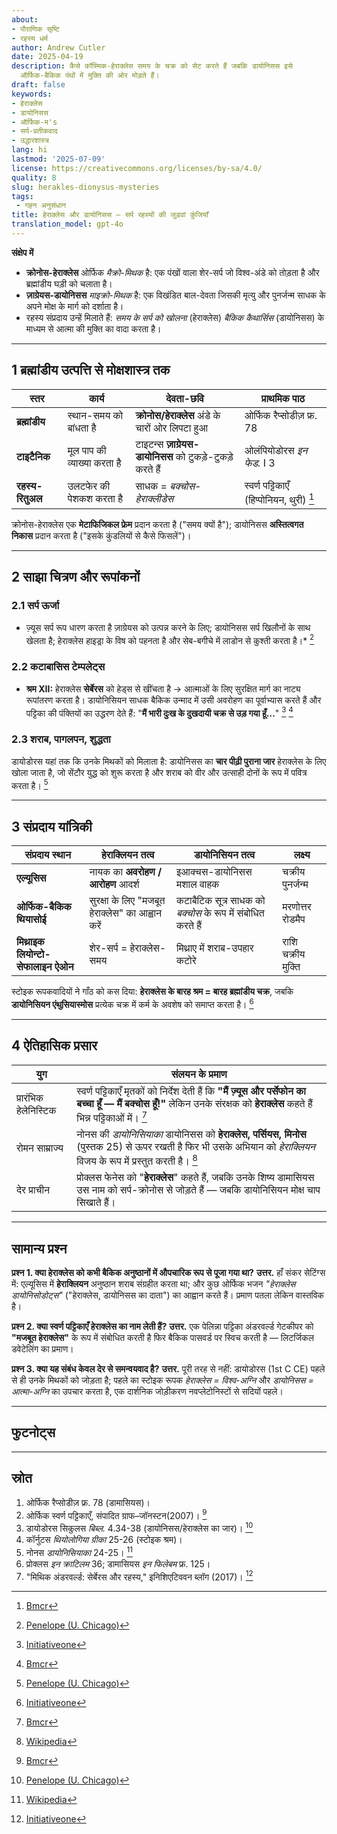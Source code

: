 ```yaml
---
about:
- पौराणिक सृष्टि
- रहस्य धर्म
author: Andrew Cutler
date: 2025-04-19
description: कैसे कॉस्मिक-हेराक्लेस समय के चक्र को सेट करते हैं जबकि डायोनिसस इसे
  ऑर्फिक-बैकिक पंथों में मुक्ति की ओर मोड़ते हैं।
draft: false
keywords:
- हेराक्लेस
- डायोनिसस
- ऑर्फिक-म's
- सर्प-प्रतीकवाद
- उद्धारशास्त्र
lang: hi
lastmod: '2025-07-09'
license: https://creativecommons.org/licenses/by-sa/4.0/
quality: 8
slug: herakles-dionysus-mysteries
tags:
 - गहन अनुसंधान
title: हेराक्लेस और डायोनिसस — सर्प रहस्यों की जुड़वां कुंजियाँ
translation_model: gpt-4o
---
```


**संक्षेप में**

- **क्रोनोस-हेराक्लेस** ओर्फिक *मैक्रो-मिथक* है: एक पंखों वाला शेर-सर्प जो विश्व-अंडे को तोड़ता है और ब्रह्मांडीय घड़ी को चलाता है।
- **ज़ाग्रेयस-डायोनिसस** *माइक्रो-मिथक* है: एक विखंडित बाल-देवता जिसकी मृत्यु और पुनर्जन्म साधक के अपने मोक्ष के मार्ग को दर्शाता है।
- रहस्य संप्रदाय उन्हें मिलाते हैं: *समय के सर्प को खोलना* (हेराक्लेस) *बैकिक कैथार्सिस* (डायोनिसस) के माध्यम से आत्मा की मुक्ति का वादा करता है।

---

## 1 ब्रह्मांडीय उत्पत्ति से मोक्षशास्त्र तक

| स्तर | कार्य | देवता-छवि | प्राथमिक पाठ |
|-------|----------|-----------|--------------|
| **ब्रह्मांडीय** | स्थान-समय को बांधता है | **क्रोनोस/हेराक्लेस** अंडे के चारों ओर लिपटा हुआ | ओर्फिक रैप्सोडीज़ फ्र. 78 |
| **टाइटैनिक** | मूल पाप की व्याख्या करता है | टाइटन्स **ज़ाग्रेयस-डायोनिसस** को टुकड़े-टुकड़े करते हैं | ओलंपियोडोरस *इन फेड.* I 3 |
| **रहस्य-रितुअल** | उलटफेर की पेशकश करता है | साधक = *बक्चोस-हेराक्लीडेस* | स्वर्ण पट्टिकाएँ (हिप्पोनियन, थुरी) [^oai1] |

क्रोनोस-हेराक्लेस एक **मेटाफिजिकल फ्रेम** प्रदान करता है ("समय क्यों है"); डायोनिसस **अस्तित्वगत निकास** प्रदान करता है ("इसके कुंडलियों से कैसे फिसलें")।

---

## 2 साझा चित्रण और रूपांकनों

### 2.1 सर्प ऊर्जा
* ज़्यूस सर्प रूप धारण करता है ज़ाग्रेयस को उत्पन्न करने के लिए; डायोनिसस सर्प खिलौनों के साथ खेलता है; हेराक्लेस हाइड्रा के विष को पहनता है और सेब-बगीचे में लाडोन से कुश्ती करता है।* [^oai2]

### 2.2 कटाबासिस टेम्पलेट्स
* **श्रम XII:** हेराक्लेस **सेर्बेरस** को हेड्स से खींचता है → आत्माओं के लिए सुरक्षित मार्ग का नाट्य रूपांतरण करता है। डायोनिसियन साधक बैकिक उन्माद में उसी अवरोहण का पूर्वाभ्यास करते हैं और पट्टिका की पंक्तियों का उद्धरण देते हैं: "**मैं भारी दुःख के दुखदायी चक्र से उड़ गया हूँ…**" [^oai3] [^oai1]

### 2.3 शराब, पागलपन, शुद्धता
डायोडोरस यहां तक कि उनके मिथकों को मिलाता है: डायोनिसस का **चार पीढ़ी पुराना जार** हेराक्लेस के लिए खोला जाता है, जो सेंटौर युद्ध को शुरू करता है और शराब को वीर और उत्साही दोनों के रूप में पवित्र करता है। [^oai2]

---

## 3 संप्रदाय यांत्रिकी

| संप्रदाय स्थान | हेराक्लियन तत्व | डायोनिसियन तत्व | लक्ष्य |
|------------|------------------|-------------------|------|
| **एल्यूसिस** | नायक का **अवरोहण / आरोहण** आदर्श | इआक्चस-डायोनिसस मशाल वाहक | चक्रीय पुनर्जन्म |
| **ओर्फिक-बैकिक थियासोई** | सुरक्षा के लिए "मजबूत हेराक्लेस" का आह्वान करें | कटाबैटिक सूत्र साधक को *बक्चोस* के रूप में संबोधित करते हैं | मरणोत्तर रोडमैप |
| **मिथ्राइक लियोन्टो-सेफालाइन ऐओन** | शेर-सर्प = हेराक्लेस-समय | मिथ्राए में शराब-उपहार कटोरे | राशि चक्रीय मुक्ति |

स्टोइक रूपकवादियों ने गाँठ को कस दिया: **हेराक्लेस के बारह श्रम = बारह ब्रह्मांडीय चक्र**, जबकि **डायोनिसियन एंथुसियास्मोस** प्रत्येक चक्र में कर्म के अवशेष को समाप्त करता है। [^oai3]

---

## 4 ऐतिहासिक प्रसार

| युग | संलयन के प्रमाण |
|-------|-------------------|
| प्रारंभिक हेलेनिस्टिक | स्वर्ण पट्टिकाएँ मृतकों को निर्देश देती हैं कि **"मैं ज़्यूस और पर्सेफोन का बच्चा हूँ — मैं बक्चोस हूँ!"** लेकिन उनके संरक्षक को **हेराक्लेस** कहते हैं भिन्न पट्टिकाओं में। [^oai1] |
| रोमन साम्राज्य | नोनस की *डायोनिसियाका* डायोनिसस को **हेराक्लेस, पर्सियस, मिनोस** (पुस्तक 25) से ऊपर रखती है फिर भी उसके अभियान को *हेराक्लियन* विजय के रूप में प्रस्तुत करती है। [^oai4] |
| देर प्राचीन | प्रोक्लस फेनेस को "**हेराक्लेस**" कहते हैं, जबकि उनके शिष्य डामासियस उस नाम को सर्प-क्रोनोस से जोड़ते हैं — जबकि डायोनिसियन मोक्ष चाप सिखाते हैं। |

---

## सामान्य प्रश्न <!-- FAQPage स्कीमा समर्थन बनाए रखता है -->

**प्रश्न 1. क्या हेराक्लेस को कभी बैकिक अनुष्ठानों में औपचारिक रूप से पूजा गया था?**
**उत्तर.** हाँ संकर सेटिंग्स में: एल्यूसिस में **हेराक्लियन** अनुष्ठान शराब संग्रहीत करता था; और कुछ ओर्फिक भजन *"हेराक्लेस डायोनिसोडोट्स"* ("हेराक्लेस, डायोनिसस का दाता") का आह्वान करते हैं। प्रमाण पतला लेकिन वास्तविक है।

**प्रश्न 2. क्या स्वर्ण पट्टिकाएँ हेराक्लेस का नाम लेती हैं?**
**उत्तर.** एक पेलिन्ना पट्टिका अंडरवर्ल्ड गेटकीपर को **"मजबूत हेराक्लेस"** के रूप में संबोधित करती है फिर बैकिक पासवर्ड पर स्विच करती है — लिटर्जिकल डवेटेलिंग का प्रमाण।

**प्रश्न 3. क्या यह संबंध केवल देर से समन्वयवाद है?**
**उत्तर.** पूरी तरह से नहीं: डायोडोरस (1st C CE) पहले से ही उनके मिथकों को जोड़ता है; पहले का स्टोइक रूपक *हेराक्लेस = विश्व-अग्नि* और *डायोनिसस = आत्मा-अग्नि* का उपचार करता है, एक दार्शनिक जोड़ीकरण नवप्लेटोनिस्टों से सदियों पहले।

---

## फुटनोट्स

[^oai1]: [Bmcr](https://bmcr.brynmawr.edu/2008/2008.10.16/)
[^oai2]: [Penelope (U. Chicago)](https://penelope.uchicago.edu/Thayer/E/Roman/Texts/Diodorus_Siculus/4B%2A.html)
[^oai3]: [Initiativeone](https://initiativeone.blogspot.com/2017/01/mythic-underworld-cerebus-and-mysteries.html)
[^oai4]: [Wikipedia](https://en.wikipedia.org/wiki/Dionysiaca)
[^orpic-egg]: डामासियस, *डी प्रिंसिपीस* I 316; सर्प क्रोनोस-हेराक्लेस अंडे को तोड़ता है।

---

## स्रोत

1. ओर्फिक रैप्सोडीज़ फ्र. 78 (डामासियस)।
2. ओर्फिक स्वर्ण पट्टिकाएँ, संपादित ग्राफ–जॉनस्टन(2007)। [^oai1]
3. डायोडोरस सिकुलस *बिब्ल.* 4.34-38 (डायोनिसस/हेराक्लेस का जार)। [^oai2]
4. कॉर्नुटस *थियोलोगिया ग्रीका* 25-26 (स्टोइक श्रम)।
5. नोनस *डायोनिसियाका* 24-25। [^oai4]
6. प्रोक्लस *इन क्राटिलम* 36; डामासियस *इन फिलेबम* फ्र. 125।
7. "मिथिक अंडरवर्ल्ड: सेर्बेरस और रहस्य," इनिशिएटिववन ब्लॉग (2017)। [^oai3]